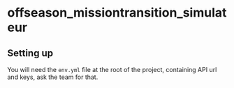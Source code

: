 # offseason_missiontransition_simulateur

## Setting up

You will need the `env.yml` file at the root of the project, containing API url and keys, ask the team for that.